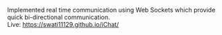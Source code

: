 Implemented real time communication using Web Sockets which provide quick bi-directional communication.                     
Live: https://swati11129.github.io/iChat/
